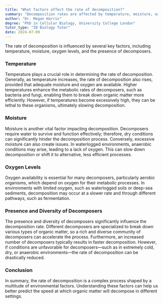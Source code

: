 ```yaml
---
title: "What factors affect the rate of decomposition?"
summary: "Decomposition rates are affected by temperature, moisture, oxygen levels, and the presence of decomposers, which all play crucial roles in the breakdown of organic matter."
author: "Dr. Megan Harris"
degree: "PhD in Cellular Biology, University College London"
tutor_type: "IB Biology Tutor"
date: 2024-07-09
---
```


The rate of decomposition is influenced by several key factors, including temperature, moisture, oxygen levels, and the presence of decomposers.

### Temperature
Temperature plays a crucial role in determining the rate of decomposition. Generally, as temperature increases, the rate of decomposition also rises, provided that adequate moisture and oxygen are available. Higher temperatures enhance the metabolic rates of decomposers, such as bacteria and fungi, enabling them to break down organic matter more efficiently. However, if temperatures become excessively high, they can be lethal to these organisms, ultimately slowing decomposition.

### Moisture
Moisture is another vital factor impacting decomposition. Decomposers require water to survive and function effectively; therefore, dry conditions can significantly hinder the decomposition process. Conversely, excessive moisture can also create issues. In waterlogged environments, anaerobic conditions may arise, leading to a lack of oxygen. This can slow down decomposition or shift it to alternative, less efficient processes.

### Oxygen Levels
Oxygen availability is essential for many decomposers, particularly aerobic organisms, which depend on oxygen for their metabolic processes. In environments with limited oxygen, such as waterlogged soils or deep-sea sediments, decomposition may occur at a slower rate and through different pathways, such as fermentation.

### Presence and Diversity of Decomposers
The presence and diversity of decomposers significantly influence the decomposition rate. Different decomposers are specialized to break down various types of organic matter, so a rich and diverse community of decomposers can accelerate the process. Furthermore, an increased number of decomposers typically results in faster decomposition. However, if conditions are unfavorable for decomposers—such as in extremely cold, dry, or anaerobic environments—the rate of decomposition can be drastically reduced.

### Conclusion
In summary, the rate of decomposition is a complex process shaped by a multitude of environmental factors. Understanding these factors can help us better predict the speed at which organic matter will decompose in different settings.
    